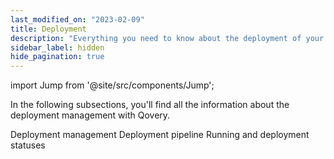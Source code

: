 ```yaml
---
last_modified_on: "2023-02-09"
title: Deployment
description: "Everything you need to know about the deployment of your applications with Qovery"
sidebar_label: hidden
hide_pagination: true
---
```


import Jump from '@site/src/components/Jump';

In the following subsections, you'll find all the information about the deployment management with Qovery.

<Jump to="/docs/using-qovery/deployment/deployment-management/">Deployment management</Jump>
<Jump to="/docs/using-qovery/deployment/deployment-pipeline/">Deployment pipeline</Jump>
<Jump to="/docs/using-qovery/deployment/running-and-deployment-statuses/">Running and deployment statuses</Jump>



